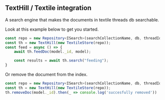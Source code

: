## TextHill / Textile integration

A search engine that makes the documents in textile threads db searchable.

Look at this example below to get you started.
```typescript
const repo = new Repository<ISearch>(searchCollectionName, db, threadId);
const th = new TextHill(new TextileStore(repo));
const feed = async () => {
    await th.feedDoc(model._id, model);

    const results = await th.search("feeding"); 
}
```

Or remove the document from the index. 
```typescript
const repo = new Repository<ISearch>(searchCollectionName, db, threadId);
const th = new TextHill(new TextileStore(repo));
th.removeDoc(model._id).then(_ => console.log('succesfully removed'))
```